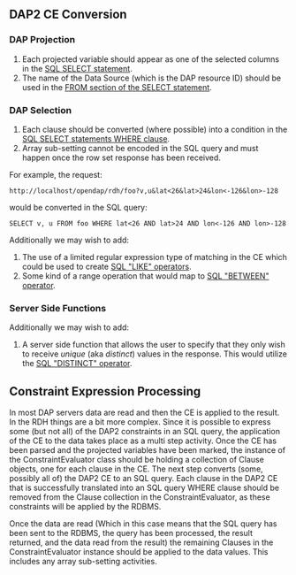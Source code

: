 ## DAP2 CE Conversion

### DAP Projection

1.  Each projected variable should appear as one of the selected columns
    in the [SQL SELECT
    statement](http://www.w3schools.com/sql/sql_select.asp).
2.  The name of the Data Source (which is the DAP resource ID) should be
    used in the [FROM section of the SELECT
    statement](http://www.w3schools.com/sql/sql_select.asp).

### DAP Selection

1.  Each clause should be converted (where possible) into a condition in
    the [SQL SELECT statements WHERE
    clause](http://www.w3schools.com/sql/sql_where.asp).
2.  Array sub-setting cannot be encoded in the SQL query and must happen
    once the row set response has been received.

For example, the request:

`http://localhost/opendap/rdh/foo?v,u&lat<26&lat>24&lon<-126&lon>-128`

would be converted in the SQL query:

`SELECT v, u FROM foo WHERE lat<26 AND lat>24 AND lon<-126 AND lon>-128`

Additionally we may wish to add:

1.  The use of a limited regular expression type of matching in the CE
    which could be used to create [SQL "LIKE"
    operators](http://www.w3schools.com/sql/sql_like.asp).
2.  Some kind of a range operation that would map to [SQL "BETWEEN"
    operator](http://www.w3schools.com/sql/sql_between.asp).

### Server Side Functions

Additionally we may wish to add:

1.  A server side function that allows the user to specify that they
    only wish to receive *unique* (aka *distinct*) values in the
    response. This would utilize the [SQL "DISTINCT"
    operator](http://www.w3schools.com/sql/sql_distinct.asp).

## Constraint Expression Processing

In most DAP servers data are read and then the CE is applied to the
result. In the RDH things are a bit more complex. Since it is possible
to express some (but not all) of the DAP2 constraints in an SQL query,
the application of the CE to the data takes place as a multi step
activity. Once the CE has been parsed and the projected variables have
been marked, the instance of the ConstraintEvaluator class should be
holding a collection of Clause objects, one for each clause in the CE.
The next step converts (some, possibly all of) the DAP2 CE to an SQL
query. Each clause in the DAP2 CE that is successfully translated into
an SQL query WHERE clause should be removed from the Clause collection
in the ConstraintEvaluator, as these constraints will be applied by the
RDBMS.

Once the data are read (Which in this case means that the SQL query has
been sent to the RDBMS, the query has been processed, the result
returned, and the data read from the result) the remaining Clauses in
the ConstraintEvaluator instance should be applied to the data values.
This includes any array sub-setting activities.